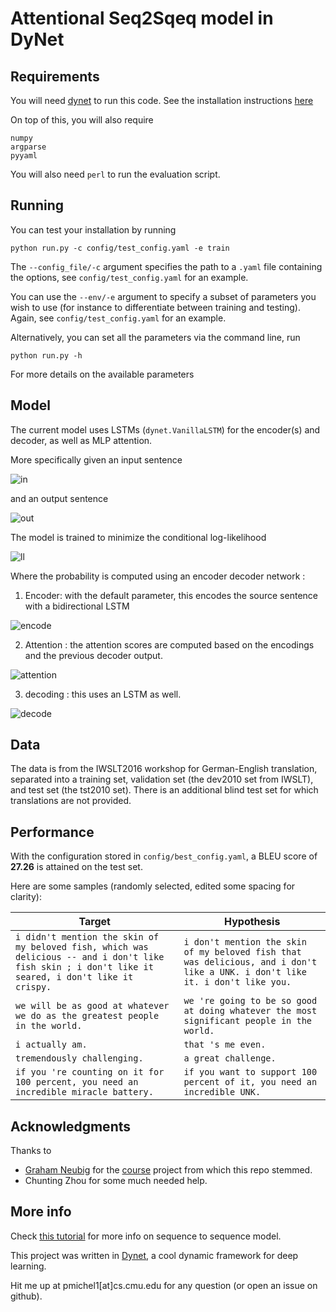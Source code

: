 # Attentional Seq2Sqeq model in DyNet

## Requirements

You will need [dynet](https://github.com/clab/dynet.git) to run this code. See the installation instructions [here](http://dynet.readthedocs.io/en/latest/python.html)

On top of this, you will also require

    numpy
    argparse
    pyyaml

You will also need `perl` to run the evaluation script.

## Running

You can test your installation by running

    python run.py -c config/test_config.yaml -e train

The `--config_file/-c` argument specifies the path to a `.yaml` file containing the options, see `config/test_config.yaml` for an example.

You can use the `--env/-e` argument to specify a subset of parameters you wish to use (for instance to differentiate between training and testing). Again, see `config/test_config.yaml` for an example.

Alternatively, you can set all the parameters via the command line, run 

    python run.py -h

For more details on the available parameters

## Model

The current model uses LSTMs (`dynet.VanillaLSTM`) for the encoder(s) and decoder, as well as MLP attention.

More specifically given an input sentence 

![in](https://www.latex4technics.com/imgtemp/vco293-3.png?1493055092)

and an output sentence 

![out](https://www.latex4technics.com/imgtemp/j213d5-1.png?1493055162)

The model is trained to minimize the conditional log-likelihood

![ll](https://www.latex4technics.com/imgtemp/owrs1n-1.png?1493055660)

Where the probability is computed using an encoder decoder network :

1. Encoder: with the default parameter, this encodes the source sentence with a bidirectional LSTM

![encode](https://www.latex4technics.com/imgtemp/cx475y-1.png?1493056081)

2. Attention : the attention scores are computed based on the encodings and the previous decoder output.

![attention](https://www.latex4technics.com/imgtemp/ttii7g-1.png?1493055518)

3. decoding : this uses an LSTM as well.

![decode](https://www.latex4technics.com/imgtemp/ykovgk-1.png?1493056131)

## Data

The data is from the IWSLT2016 workshop for German-English translation, separated into a training set, validation set (the dev2010 set from IWSLT), and test set (the tst2010 set). There is an additional blind test set for which translations are not provided.

## Performance

With the configuration stored in `config/best_config.yaml`, a BLEU score of __27.26__ is attained on the test set.

Here are some samples (randomly selected, edited some spacing for clarity):

| Target | Hypothesis |
|--------|------------|
|`i didn't mention the skin of my beloved fish, which was delicious -- and i don't like fish skin ; i don't like it seared, i don't like it crispy. ` | `i don't mention the skin of my beloved fish that was delicious, and i don't like a UNK. i don't like it. i don't like you.`|
|`we will be as good at whatever we do as the greatest people in the world.`| `we 're going to be so good at doing whatever the most significant people in the world.`|
|`i actually am.`| `that 's me even.`|
|`tremendously challenging.`| `a great challenge.`|
|`if you 're counting on it for 100 percent, you need an incredible miracle battery.`| `if you want to support 100 percent of it, you need an incredible UNK.`|

## Acknowledgments

Thanks to 

- [Graham Neubig](http://phontron.com/) for the [course](http://phontron.com/class/mtandseq2seq2017/) project from which this repo stemmed.
- Chunting Zhou for some much needed help.


## More info

Check [this tutorial](https://arxiv.org/abs/1703.01619) for more info on sequence to sequence model.

This project was written in [Dynet](https://github.com/clab/dynet), a cool dynamic framework for deep learning.

Hit me up at pmichel1[at]cs.cmu.edu for any question (or open an issue on github).
